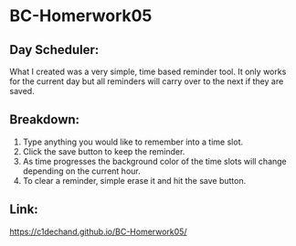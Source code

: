 # BC-Homerwork05

## Day Scheduler:
 What I created was a very simple, time based reminder tool. It only works  for the current day but all reminders will carry over to the next if they  are saved.
 
## Breakdown:
 1. Type anything you would like to remember into a time slot.
 2. Click the save button to keep the reminder.
 3. As time progresses the background color of the time slots will change depending on the current hour.
 4. To clear a reminder, simple erase it and hit the save button.

 ## Link:
 https://c1dechand.github.io/BC-Homerwork05/